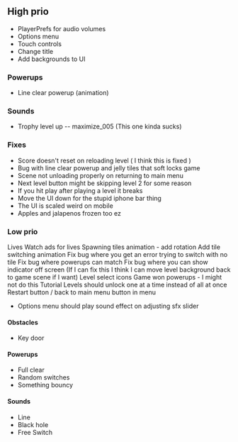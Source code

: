 ## High prio

- PlayerPrefs for audio volumes
- Options menu
- Touch controls
- Change title
- Add backgrounds to UI

### Powerups

- Line clear powerup (animation)

### Sounds

- Trophy level up -- maximize_005 (This one kinda sucks)

### Fixes

- Score doesn't reset on reloading level ( I think this is fixed )
- Bug with line clear powerup and jelly tiles that soft locks game
- Scene not unloading properly on returning to main menu
- Next level button might be skipping level 2 for some reason
- If you hit play after playing a level it breaks
- Move the UI down for the stupid iphone bar thing
- The UI is scaled weird on mobile
- Apples and jalapenos frozen too ez

### Low prio

Lives
Watch ads for lives
Spawning tiles animation - add rotation
Add tile switching animation
Fix bug where you get an error trying to switch with no tile
Fix bug where powerups can match
Fix bug where you can show indicator off screen (If I can fix this I think I can move level background back to game scene if I want)
Level select icons
Game won powerups - I might not do this
Tutorial
Levels should unlock one at a time instead of all at once
Restart button / back to main menu button in menu

- Options menu should play sound effect on adjusting sfx slider

#### Obstacles

- Key door

#### Powerups

- Full clear
- Random switches
- Something bouncy

#### Sounds

- Line
- Black hole
- Free Switch
